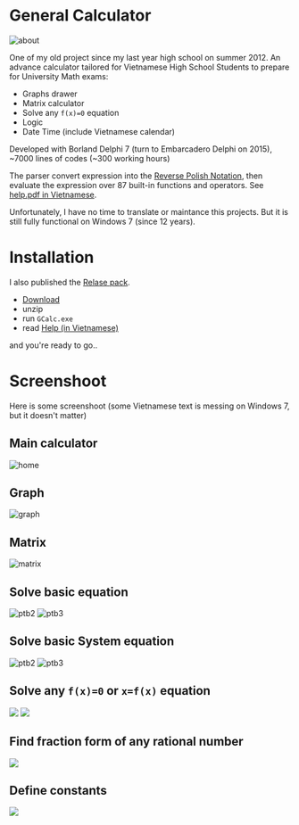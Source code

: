 # General Calculator

![about](/Help/screenshoot/about.png)

One of my old project since my last year high school on summer 2012. An advance calculator tailored for Vietnamese High School Students to prepare for University Math exams:
- Graphs drawer
- Matrix calculator
- Solve any `f(x)=0` equation
- Logic
- Date Time (include Vietnamese calendar)

Developed with Borland Delphi 7 (turn to Embarcadero Delphi on 2015), ~7000 lines of codes (~300 working hours)

The parser convert expression into the [Reverse Polish Notation](https://en.wikipedia.org/wiki/Reverse_Polish_notation), then evaluate the expression over 87 built-in functions and operators. See [help.pdf in Vietnamese](/Help/help.pdf). 

Unfortunately, I have no time to translate or maintance this projects. But it is still fully functional on Windows 7 (since 12 years).

# Installation

I also published the [Relase pack](/Releases). 
* [Download](https://raw.githubusercontent.com/duongphuhiep/gcalc/master/Releases/GCalc.zip) 
* unzip 
* run `GCalc.exe`
* read [Help (in Vietnamese)](/Help/help.pdf) 

and you're ready to go..

# Screenshoot

Here is some screenshoot (some Vietnamese text is messing on Windows 7, but it doesn't matter)

## Main calculator
![home](/Help/screenshoot/home.png)

## Graph
![graph](/Help/screenshoot/graph.png)

## Matrix
![matrix](/Help/screenshoot/matrix.png)

## Solve basic equation
![ptb2](/Help/screenshoot/ptb2.png)
![ptb3](/Help/screenshoot/ptb3.png)

## Solve basic System equation
![ptb2](/Help/screenshoot/hpt2.png)
![ptb3](/Help/screenshoot/hpt3.png)

## Solve any `f(x)=0` or `x=f(x)` equation
![](/Help/screenshoot/tngd1.png)
![](/Help/screenshoot/tngd2.png)

## Find fraction form of any rational number
![](/Help/screenshoot/fraction.png)

## Define constants
![](/Help/screenshoot/const.png)
